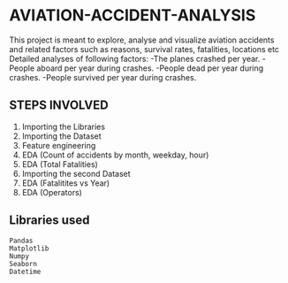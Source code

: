 # AVIATION-ACCIDENT-ANALYSIS
This project is meant to explore, analyse and visualize aviation accidents and related factors such as reasons, survival rates, fatalities, locations etc
Detailed analyses of following factors:
  -The planes crashed per year.
  -People aboard per year during crashes.
  -People dead per year during crashes.
  -People survived per year during crashes.
  
  STEPS INVOLVED
-------------------------------
  
  1. Importing the Libraries
  2. Importing the Dataset
  3. Feature engineering
  4. EDA (Count of accidents by month, weekday, hour)
  5. EDA (Total Fatalities)
  6. Importing the second Dataset
  7. EDA (Fatalitites vs Year)
  8. EDA (Operators)
 

Libraries used
------------------------------
    Pandas
    Matplotlib
    Numpy
    Seaborn
    Datetime


